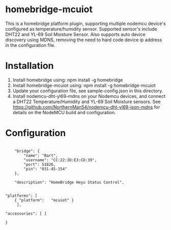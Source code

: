 # homebridge-mcuiot

This is a homebridge platform plugin, supporting multiple nodemcu device's
configured as temperature/humidity sensor.  Supported sensor's include DHT22 and
YL-69 Soil Moisture Sensor.  Also supports auto device discovery using MDNS,
removing the need to hard code device ip address in the configuration file.

# Installation

1. Install homebridge using: npm install -g homebridge
2. Install homebridge-mcuiot using: npm install -g homebridge-mcuiot
3. Update your configuration file, see sample-config.json in this directory.
4. Install nodemcu-dht-yl69-mdns on your Nodemcu devices, and connect a DHT22
Temperature/Humidity and YL-69 Soil Moisture sensors.  See
https://github.com/NorthernMan54/nodemcu-dht-yl69-json-mdns for details on the
NodeMCU build and configuration.

# Configuration

```

    "bridge": {
        "name": "Bart",
        "username": "CC:22:3D:E3:CD:39",
        "port": 51826,
        "pin": "031-45-154"
    },

    "description": "HomeBridge Heyu Status Control",


"platforms": [
	{ "platform":	"mcuiot" }
	 ],

"accessories": [ ]

}
```
